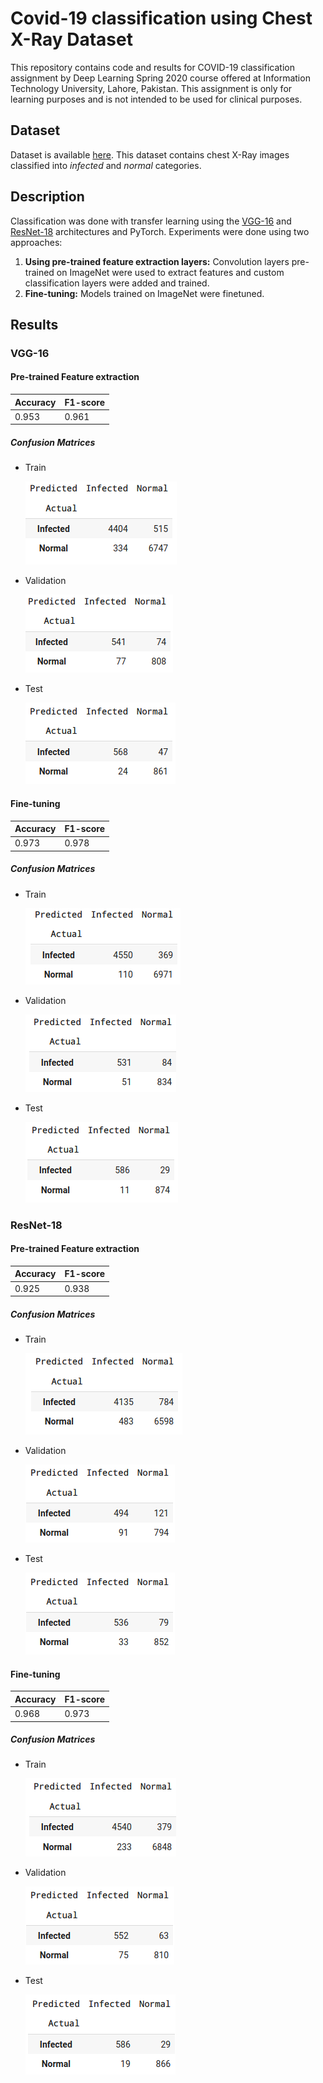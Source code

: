 # Covid-19 classification using Chest X-Ray Dataset
This repository contains code and results for COVID-19 classification assignment by Deep Learning Spring 2020 course offered at Information Technology University, Lahore, Pakistan. This assignment is only for learning purposes and is not intended to be used for clinical purposes.

## Dataset
Dataset is available [here](https://drive.google.com/file/d/1-HQQciKYfwAO3oH7ci6zhg45DduvkpnK/view).
This dataset contains chest X-Ray images classified into *infected* and *normal* categories.

## Description
Classification was done with transfer learning using the [VGG-16](https://arxiv.org/abs/1409.1556) and [ResNet-18](https://arxiv.org/abs/1512.03385) architectures and PyTorch.
Experiments were done using two approaches:
1. **Using pre-trained feature extraction layers:** Convolution layers pre-trained on ImageNet were used to extract features and custom classification layers were added and trained.
2. **Fine-tuning:** Models trained on ImageNet were finetuned.

## Results

### VGG-16

#### Pre-trained Feature extraction

Accuracy | F1-score
---------|---------
0.953 | 0.961

##### Confusion Matrices
- Train

  ![](confusion_matrices/vgg_train_conf_t1.png)

- Validation

  ![](confusion_matrices/vgg_valid_t1.png)
  
- Test

  ![](confusion_matrices/vgg_test_t1.png)
    
 
#### Fine-tuning

Accuracy | F1-score
---------|---------
0.973 | 0.978

##### Confusion Matrices
- Train

  ![](confusion_matrices/vgg_train_t2.png)

- Validation

  ![](confusion_matrices/vgg_valid_t2.png)
  
- Test

  ![](confusion_matrices/vgg_test_t2.png)

### ResNet-18

#### Pre-trained Feature extraction

Accuracy | F1-score
---------|---------
0.925 | 0.938

##### Confusion Matrices
- Train

  ![](confusion_matrices/resnet_train_t1.png)

- Validation

  ![](confusion_matrices/resnet_valid_t1.png)
  
- Test

  ![](confusion_matrices/resnet_test_t1.png)

#### Fine-tuning

Accuracy | F1-score
---------|---------
0.968 | 0.973

##### Confusion Matrices
- Train

  ![](confusion_matrices/resnet_train_t2.png)

- Validation

  ![](confusion_matrices/resnet_valid_t2.png)
  
- Test

  ![](confusion_matrices/resnet_test_t2.png)
